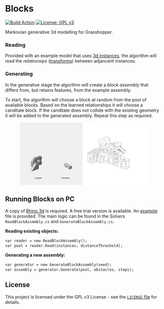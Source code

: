 # Blocks

[![Build Action](https://github.com/AlasdairMott/Blocks/actions/workflows/grasshopper-build.yml/badge.svg)](https://github.com/AlasdairMott/Blocks/actions/workflows/grasshopper-build.yml) [![License: GPL v3](https://img.shields.io/badge/License-GPL%20v3-blue.svg)](https://www.gnu.org/licenses/gpl-3.0)

Markovian generative 3d modelling for Grasshopper.

### Reading

Provided with an example model that uses [3d instances](https://en.wikipedia.org/wiki/Geometry_instancing), the algorithm will read the *relationsips* ([transforms](https://en.wikipedia.org/wiki/Transformation_matrix)) between adjancent instances.

### Generating

In the generative stage the algorithm will create a *block assembly* that differs from, but retains features, from the example assembly.

To start, the algorithm will choose a block at random from the pool of available blocks. Based on the learned relationships it will choose a canditate block. If the canditate does not collide with the existing geometry it will be added to the generated assembly. Repeat this step as required.

<div align="center">

<img src="documentation/example-1.gif" width=40%/>

<img src="documentation/example-2.gif" width=40%/>

</div>

## Running Blocks on PC

A copy of [Rhino 3d](https://www.rhino3d.com/) is required. A free trial version is available. An [example](https://github.com/AlasdairMott/Blocks/tree/develop/examples) file is provided. The main logic can be found in the *Solvers* `ReadBlockAssembly.cs` and `GenerateBlockAssembly.cs`.

**Reading existing objects:**
```
var reader = new ReadBlockAssembly();
var pool = reader.Read(instances, distanceThreshold);
```

**Generating a new assembly:**
```
var generator = new GenerateBlockAssembly(seed);
var assembly = generator.Generate(pool, obstacles, steps);
```

## License

This project is licensed under the GPL v3 License - see the [`LICENSE` file](https://github.com/AlasdairMott/Blocks/blob/develop/.github/LICENSE) for details.
